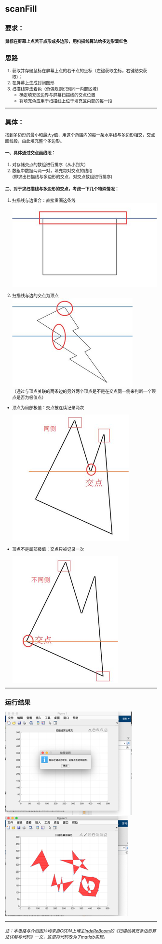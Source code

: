 # scanFill

## 要求：
#### 鼠标在屏幕上点若干点形成多边形，用扫描线算法给多边形着红色


## 思路  
1. 获取并存储鼠标在屏幕上点的若干点的坐标（左键获取坐标，右键结束获取)；
2. 在屏幕上生成封闭图形
3. 扫描线算法着色（奇偶规则识别同一内部区域）
   * 确定填充区边界与屏幕扫描线的交点位置
   * 将填充色应用于扫描线上位于填充区内部的每一段

---

## 具体： 

找到多边形的最小和最大y值，用这个范围内的每一条水平线与多边形相交，交点画线段，由此填充整个多边形。  

#### 一、具体通过交点画线段：  
   1. 对存储交点的数组进行排序（从小到大）
   2. 数组中数据两两一对，填充每对交点的线段  
   (即求出扫描线与多边形的交点、对交点数组进行排序)
   
#### 二、对于求扫描线与多边形的交点，考虑一下几个特殊情况：
   1. 扫描线与边重合：直接重画这条线  
   ![扫描线与边重合](https://raw.githubusercontent.com/yingliC/scanFill_matlab/rdmImg/README_Images/扫描线与边重合.jpeg)

   2. 扫描线与边的交点为顶点   
   ![扫描线与边的交点为顶点](https://raw.githubusercontent.com/yingliC/scanFill_matlab/rdmImg/README_Images/扫描线与边的交点为顶点.jpeg)  
   （通过与顶点关联的两条边的另外两个顶点是不是在交点同一侧来判断一个顶点是否为极值点）  
 * 顶点为局部极值：交点被连续记录两次  

    ![顶点为极值点](https://raw.githubusercontent.com/yingliC/scanFill_matlab/rdmImg/README_Images/顶点为极值点.jpeg)
 * 顶点不是局部极值：交点只被记录一次  

    ![顶点为非极值点](https://raw.githubusercontent.com/yingliC/scanFill_matlab/rdmImg/README_Images/顶点为非极值点.jpeg)
     
 ---
## 运行结果

 <img src="https://raw.githubusercontent.com/yingliC/scanFill_matlab/rdmImg/README_Images/结果提示.png" width = "420" height = "341">
 
 <img src="https://raw.githubusercontent.com/yingliC/scanFill_matlab/rdmImg/README_Images/结果扫描.png" width ="407" height="331">

---

###### 注：本思路与介绍图片均来自CSDN上博主[IndeReBoom](https://blog.csdn.net/qq_27161673/article/details/52973725)的《扫描线填充多边形算法详解与代码》一文，这里将代码改为了matlab实现。
 